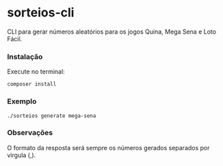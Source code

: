 # sorteios-cli
CLI para gerar números aleatórios para os jogos Quina, Mega Sena e Loto Fácil.

### Instalação
Execute no terminal:
```
composer install
```

### Exemplo
```
./sorteios generate mega-sena
```

### Observações
O formato da resposta será sempre os números gerados separados por virgula (,).
